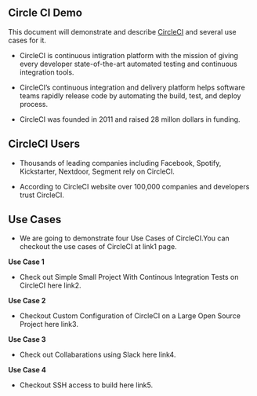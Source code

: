 ## Circle CI Demo

This document will demonstrate and describe [CircleCI](https://circleci.com/) and several use cases for it.

* CircleCI is continuous intigration platform with the mission of giving every developer state-of-the-art automated testing and continuous integration tools.

* CircleCI’s continuous integration and delivery platform helps software teams rapidly release code  by automating the build, test, and deploy process.


* CircleCI was founded in 2011 and  raised 28 millon dollars in funding.

## CircleCI Users

* Thousands of leading companies including Facebook, Spotify, Kickstarter, Nextdoor, Segment  rely on CircleCI.

* According to CircleCI website over 100,000 companies and developers trust CircleCI.

## Use Cases

* We are going to demonstrate four Use Cases of CircleCI.You can checkout the use cases of CircleCI at link1 page.

**Use Case 1**

* Check out Simple Small Project With Continous Integration Tests on CircleCI here link2.

**Use Case 2**

* Checkout Custom Configuration of CircleCI on a Large Open Source Project here link3.

**Use Case 3**

* Check out Collabarations using Slack here link4.

**Use Case 4**

* Checkout SSH access to build here link5.



